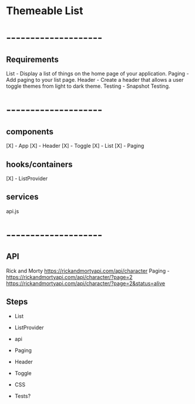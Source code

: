 # Themeable List

# --------------------

## Requirements

List - Display a list of things on the home page of your application.
Paging - Add paging to your list page.
Header - Create a header that allows a user toggle themes from light to dark theme.
Testing - Snapshot Testing.

# --------------------

## components
[X] - App
[X] - Header
[X] - Toggle
[X] - List 
[X] - Paging

## hooks/containers
[X] - ListProvider

## services
api.js

# --------------------

## API
Rick and Morty
https://rickandmortyapi.com/api/character
Paging - https://rickandmortyapi.com/api/character/?page=2
https://rickandmortyapi.com/api/character/?page=2&status=alive

## Steps
- List
- ListProvider
- api
- Paging
- Header
- Toggle

- CSS
- Tests?